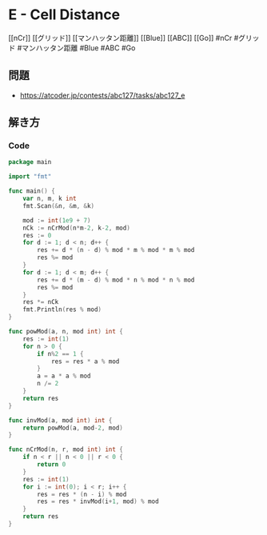 # E - Cell Distance
[[nCr]] [[グリッド]] [[マンハッタン距離]] [[Blue]] [[ABC]] [[Go]]
#nCr #グリッド #マンハッタン距離 #Blue #ABC #Go 

## 問題
- https://atcoder.jp/contests/abc127/tasks/abc127_e

## 解き方
### Code
```go
package main

import "fmt"

func main() {
	var n, m, k int
	fmt.Scan(&n, &m, &k)

	mod := int(1e9 + 7)
	nCk := nCrMod(n*m-2, k-2, mod)
	res := 0
	for d := 1; d < n; d++ {
		res += d * (n - d) % mod * m % mod * m % mod
		res %= mod
	}
	for d := 1; d < m; d++ {
		res += d * (m - d) % mod * n % mod * n % mod
		res %= mod
	}
	res *= nCk
	fmt.Println(res % mod)
}

func powMod(a, n, mod int) int {
	res := int(1)
	for n > 0 {
		if n%2 == 1 {
			res = res * a % mod
		}
		a = a * a % mod
		n /= 2
	}
	return res
}

func invMod(a, mod int) int {
	return powMod(a, mod-2, mod)
}

func nCrMod(n, r, mod int) int {
	if n < r || n < 0 || r < 0 {
		return 0
	}
	res := int(1)
	for i := int(0); i < r; i++ {
		res = res * (n - i) % mod
		res = res * invMod(i+1, mod) % mod
	}
	return res
}
```